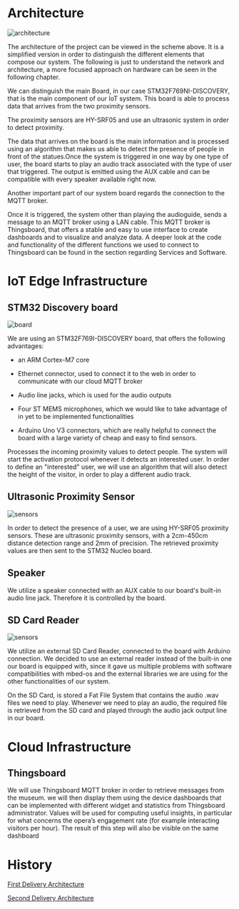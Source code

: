 # Architecture

![architecture](https://github.com/g185/SmartMuseum/blob/master/assets/architecture_3.jpg)

The architecture of the project can be viewed in the scheme above. It is a simplified version in order to distinguish the different elements that compose our system. The following is just to understand the network and architecture, a more focused approach on hardware can be seen in the following chapter.

We can distinguish the main Board, in our case STM32F769NI-DISCOVERY, that is the main component of our IoT system. This board is able to process data that arrives from the two proximity sensors.

The proximity sensors are HY-SRF05 and use an ultrasonic system in order to detect proximity.

The data that arrives on the board is the main information and is processed using an algorithm that makes us able to detect the presence of people in front of the statues.Once the system is triggered in one way by one type of user, the board starts to play an audio track associated with the type of user that triggered. The output is emitted using the AUX cable and can be compatible with every speaker available right now.

Another important part of our system board regards the connection to the MQTT broker.

Once it is triggered, the system other than playing the audioguide, sends a message to an MQTT broker using a LAN cable. This MQTT broker is Thingsboard, that offers a stable and easy to use interface to create dashboards and to visualize and analyze data. A deeper look at the code and functionality of the different functions we used to connect to Thingsboard can be found in the section regarding Services and Software.

# IoT Edge Infrastructure

## STM32 Discovery board
![board](https://github.com/g185/SmartMuseum/blob/master/assets/discoF769ni.jpeg)


We are using an STM32F769I-DISCOVERY board, that offers the following advantages: 

- an ARM Cortex-M7 core

- Ethernet connector, used to connect it to the web in order to communicate with our cloud MQTT broker

- Audio line jacks, which is used for the audio outputs

- Four ST MEMS microphones, which we would like to take advantage of in yet to be implemented functionalities

- Arduino Uno V3 connectors, which are really helpful to connect the board with a large variety of cheap and easy to find sensors.


Processes the incoming proximity values to detect people. The system will start the activation protocol whenever it detects an interested user. In order to define an "interested" user, we will use an algorithm that will also detect the height of the visitor, in order to play a different audio track.

## Ultrasonic Proximity Sensor
![sensors](https://github.com/g185/SmartMuseum/blob/master/assets/sensors.jpg )

In order to detect the presence of a user, we are using HY-SRF05 proximity sensors. These are ultrasonic proximity sensors, with a 2cm-450cm distance detection range and 2mm of precision.
The retrieved proximity values are then sent to the STM32 Nucleo board.

## Speaker
We utilize a speaker connected with an AUX cable to our board's built-in audio line jack. Therefore it is controlled by the board.

## SD Card Reader

![sensors](https://github.com/g185/SmartMuseum/blob/master/assets/SD-card-read.jpg )

We utilize an external SD Card Reader, connected to the board with Arduino connection. We decided to use an external reader instead of the built-in one our board is equipped with, since it gave us multiple problems with software compatibilities with mbed-os and the external libraries we are using for the other functionalities of our system.

On the SD Card, is stored a Fat File System that contains the audio .wav files we need to play. Whenever we need to play an audio, the required file is retrieved from the SD card  and played through the audio jack output line in our board.


# Cloud Infrastructure
## Thingsboard
We will use Thingsboard MQTT broker in order to retrieve messages from the museum. we will then display them using the device dashboards that can be implemented with different widget and statistics from Thingsboard administrator. 
Values will be used for computing useful insights, in particular for what concerns the opera’s engagement rate (for example interacting visitors per hour). The result of this step will also be visible on the same dashboard



# History
[First Delivery Architecture](https://github.com/g185/ArTeller/blob/master/first_presentation/Architecture.md)


[Second Delivery Architecture](https://github.com/g185/ArTeller/blob/master/second_presentation/Architecture.md)
